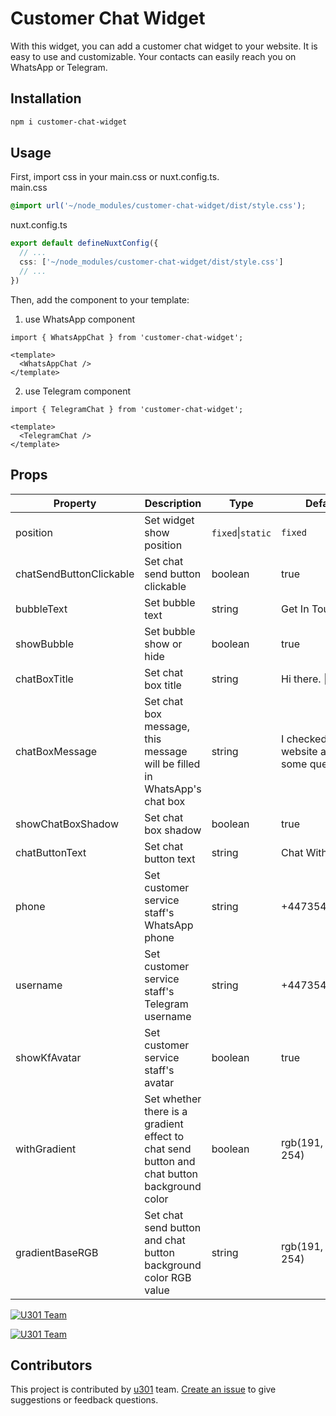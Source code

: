 # Customer Chat Widget

With this widget, you can add a customer chat widget to your website. It is easy to use and customizable. Your contacts can easily reach you on WhatsApp or Telegram.

## Installation

```bash
npm i customer-chat-widget
```

## Usage

First, import css in your main.css or nuxt.config.ts.  
main.css

```css
@import url('~/node_modules/customer-chat-widget/dist/style.css');
```

nuxt.config.ts

```ts
export default defineNuxtConfig({
  // ...
  css: ['~/node_modules/customer-chat-widget/dist/style.css']
  // ...
})
```

Then, add the component to your template:

1. use WhatsApp component

```vue
import { WhatsAppChat } from 'customer-chat-widget';

<template>
  <WhatsAppChat />
</template>
```

2. use Telegram component

```vue
import { TelegramChat } from 'customer-chat-widget';

<template>
  <TelegramChat />
</template>
```

## Props

| Property                | Description                                                                                 | Type              | Default                                        |
| ----------------------- | ------------------------------------------------------------------------------------------- | ----------------- | ---------------------------------------------- |
| position                | Set widget show position                                                                    | `fixed`\|`static` | `fixed`                                        |
| chatSendButtonClickable | Set chat send button clickable                                                              | boolean           | true                                           |
| bubbleText              | Set bubble text                                                                             | string            | Get In Touch                                   |
| showBubble              | Set bubble show or hide                                                                     | boolean           | true                                           |
| chatBoxTitle            | Set chat box title                                                                          | string            | Hi there. 👋                                   |
| chatBoxMessage          | Set chat box message, this message will be filled in WhatsApp's chat box                    | string            | I checked the website and have some questions. |
| showChatBoxShadow       | Set chat box shadow                                                                         | boolean           | true                                           |
| chatButtonText          | Set chat button text                                                                        | string            | Chat With US                                   |
| phone                   | Set customer service staff's WhatsApp phone                                                 | string            | +447354255981                                  |
| username                | Set customer service staff's Telegram username                                              | string            | +447354255981                                  |
| showKfAvatar            | Set customer service staff's avatar                                                         | boolean           | true                                           |
| withGradient            | Set whether there is a gradient effect to chat send button and chat button background color | boolean           | rgb(191, 81, 254)                              |
| gradientBaseRGB         | Set chat send button and chat button background color RGB value                             | string            | rgb(191, 81, 254)                              |

[![U301 Team](https://u301.oss-cn-hangzhou.aliyuncs.com/chat-widget/u301-chat-widget-1.jpg)](https://u301.com?utm_source=github-chat-widget)

[![U301 Team](https://u301.oss-cn-hangzhou.aliyuncs.com/chat-widget/u301-chat-widget-2.jpg)](https://u301.com?utm_source=github-chat-widget)

## Contributors

This project is contributed by [u301](https://u301.com?utm_source=github-chat-widget) team. [Create an issue](https://github.com/monojson/customer-chat-widget/issues) to give suggestions or feedback questions.
